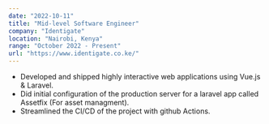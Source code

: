 ```yaml
---
date: "2022-10-11"
title: "Mid-level Software Engineer"
company: "Identigate"
location: "Nairobi, Kenya"
range: "October 2022 - Present"
url: "https://www.identigate.co.ke/"
---
```


- Developed and shipped highly interactive web applications using Vue.js & Laravel.
- Did initial configuration of the production server for a laravel app called Assetfix (For asset managment).
- Streamlined the CI/CD of the project with github Actions.
